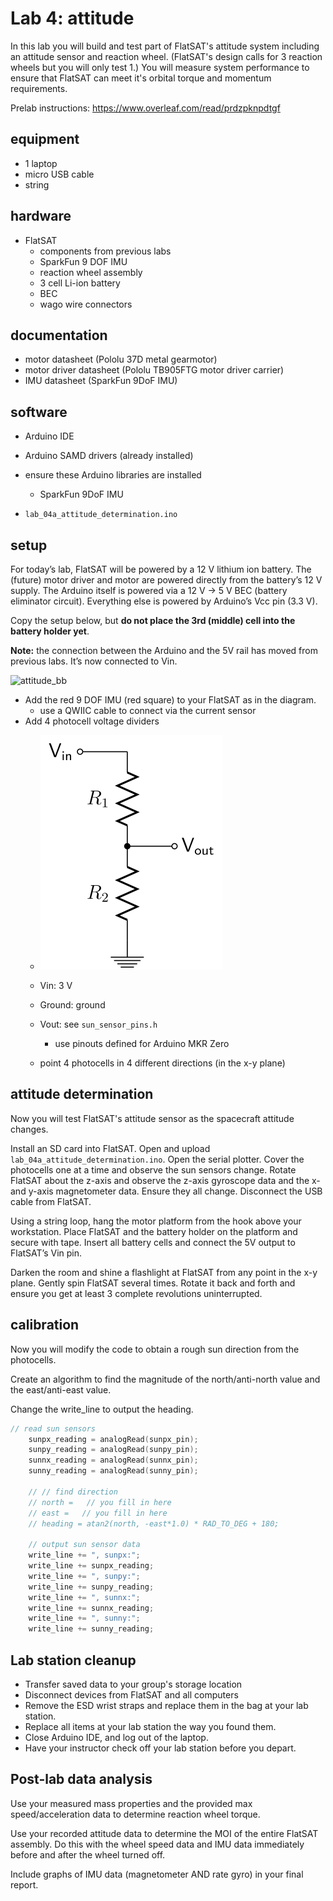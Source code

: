 # Lab 4: attitude

In this lab you will build and test part of FlatSAT's attitude system including an attitude sensor and reaction wheel. (FlatSAT's design calls for 3 reaction wheels but you will only test 1.) You will measure system performance to ensure that FlatSAT can meet it's orbital torque and momentum requirements. 



Prelab instructions: 
https://www.overleaf.com/read/prdzpknpdtgf



## equipment

- 1 laptop
- micro USB cable 
- string



## hardware

- FlatSAT
  - components from previous labs
  - SparkFun 9 DOF IMU
  - reaction wheel assembly
  - 3 cell Li-ion battery
  - BEC
  - wago wire connectors



## documentation

- motor datasheet (Pololu 37D metal gearmotor)
- motor driver datasheet (Pololu TB905FTG motor driver carrier)
- IMU datasheet (SparkFun 9DoF IMU)



## software

- Arduino IDE

- Arduino SAMD drivers (already installed)
- ensure these Arduino libraries are installed

  - SparkFun 9DoF IMU

- `lab_04a_attitude_determination.ino`



## setup

For today’s lab, FlatSAT will be powered by a 12 V lithium ion battery. The (future) motor driver and motor are powered directly from the battery’s 12 V supply. The Arduino itself is powered via a 12 V $\rightarrow$ 5 V BEC (battery eliminator circuit). Everything else is powered by Arduino’s Vcc pin (3.3 V). 



Copy the setup below, but **do not place the 3rd (middle) cell into the battery holder yet**. 



**Note:** the connection between the Arduino and the 5V rail has moved from previous labs. It’s now connected to Vin. 

![attitude_bb](../../fritzing_diagrams/04_attitude_bb.svg)

- Add the red 9 DOF IMU (red square) to your FlatSAT as in the diagram.
  - use a QWIIC cable to connect via the current sensor
- Add 4 photocell voltage dividers
  - ![](../../minilabs/06_metrology/sources/Resistive_divider2.svg)
  - Vin: 3 V
  - Ground: ground
  - Vout: see `sun_sensor_pins.h`
    - use pinouts defined for Arduino MKR Zero

  - point 4 photocells in 4 different directions (in the x-y plane)




## attitude determination

Now you will test FlatSAT's attitude sensor as the spacecraft attitude changes. 

Install an SD card into FlatSAT. Open and upload `lab_04a_attitude_determination.ino`. Open the serial plotter. Cover the photocells one at a time and observe the sun sensors change. Rotate FlatSAT about the z-axis and observe the z-axis gyroscope data and the x- and y-axis magnetometer data. Ensure they all change. Disconnect the USB cable from FlatSAT. 

Using a string loop, hang the motor platform from the hook above your workstation. Place FlatSAT and the battery holder on the platform and secure with tape. Insert all battery cells and connect the 5V output to FlatSAT’s Vin pin. 

Darken the room and shine a flashlight at FlatSAT from any point in the x-y plane. Gently spin FlatSAT several times. Rotate it back and forth and ensure you get at least 3 complete revolutions uninterrupted. 

## calibration

Now you will modify the code to obtain a rough sun direction from the photocells. 

Create an algorithm to find the magnitude of the north/anti-north value and the east/anti-east value. 

Change the write_line to output the heading. 



``` c++
// read sun sensors
    sunpx_reading = analogRead(sunpx_pin);
    sunpy_reading = analogRead(sunpy_pin);
    sunnx_reading = analogRead(sunnx_pin);
    sunny_reading = analogRead(sunny_pin);    
    
    // // find direction
    // north =   // you fill in here
    // east =   // you fill in here
    // heading = atan2(north, -east*1.0) * RAD_TO_DEG + 180; 

	// output sun sensor data
    write_line += ", sunpx:"; 
    write_line += sunpx_reading; 
    write_line += ", sunpy:"; 
    write_line += sunpy_reading; 
    write_line += ", sunnx:"; 
    write_line += sunnx_reading; 
    write_line += ", sunny:"; 
    write_line += sunny_reading; 
```



## Lab station cleanup

- Transfer saved data to your group's storage location
- Disconnect devices from FlatSAT and all computers
- Remove the ESD wrist straps and replace them in the bag at your lab station.
- Replace all items at your lab station the way you found them. 
- Close Arduino IDE, and log out of the laptop.
- Have your instructor check off your lab station before you depart.

## Post-lab data analysis

Use your measured mass properties and the provided max speed/acceleration data to determine reaction wheel torque. 

Use your recorded attitude data to determine the MOI of the entire FlatSAT assembly. Do this with the wheel speed data and IMU data immediately before and after the wheel turned off. 

Include graphs of IMU data (magnetometer AND rate gyro) in your final report. 

